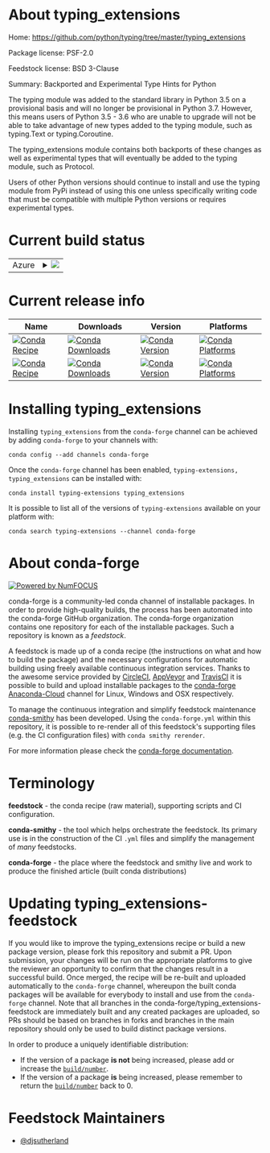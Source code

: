 About typing_extensions
=======================

Home: https://github.com/python/typing/tree/master/typing_extensions

Package license: PSF-2.0

Feedstock license: BSD 3-Clause

Summary: Backported and Experimental Type Hints for Python

The typing module was added to the standard library in Python 3.5 on a
provisional basis and will no longer be provisional in Python 3.7. However,
this means users of Python 3.5 - 3.6 who are unable to upgrade will not be
able to take advantage of new types added to the typing module, such as
typing.Text or typing.Coroutine.

The typing_extensions module contains both backports of these changes
as well as experimental types that will eventually be added to the typing
module, such as Protocol.

Users of other Python versions should continue to install and use the
typing module from PyPi instead of using this one unless specifically
writing code that must be compatible with multiple Python versions or
requires experimental types.


Current build status
====================


<table>
    
  <tr>
    <td>Azure</td>
    <td>
      <details>
        <summary>
          <a href="https://dev.azure.com/conda-forge/feedstock-builds/_build/latest?definitionId=5848&branchName=master">
            <img src="https://dev.azure.com/conda-forge/feedstock-builds/_apis/build/status/typing_extensions-feedstock?branchName=master">
          </a>
        </summary>
        <table>
          <thead><tr><th>Variant</th><th>Status</th></tr></thead>
          <tbody><tr>
              <td>linux</td>
              <td>
                <a href="https://dev.azure.com/conda-forge/feedstock-builds/_build/latest?definitionId=5848&branchName=master">
                  <img src="https://dev.azure.com/conda-forge/feedstock-builds/_apis/build/status/typing_extensions-feedstock?branchName=master&jobName=linux&configuration=linux_" alt="variant">
                </a>
              </td>
            </tr><tr>
              <td>linux_aarch64_python3.6.____73_pypy</td>
              <td>
                <a href="https://dev.azure.com/conda-forge/feedstock-builds/_build/latest?definitionId=5848&branchName=master">
                  <img src="https://dev.azure.com/conda-forge/feedstock-builds/_apis/build/status/typing_extensions-feedstock?branchName=master&jobName=linux&configuration=linux_aarch64_python3.6.____73_pypy" alt="variant">
                </a>
              </td>
            </tr><tr>
              <td>linux_aarch64_python3.6.____cpython</td>
              <td>
                <a href="https://dev.azure.com/conda-forge/feedstock-builds/_build/latest?definitionId=5848&branchName=master">
                  <img src="https://dev.azure.com/conda-forge/feedstock-builds/_apis/build/status/typing_extensions-feedstock?branchName=master&jobName=linux&configuration=linux_aarch64_python3.6.____cpython" alt="variant">
                </a>
              </td>
            </tr><tr>
              <td>linux_aarch64_python3.7.____cpython</td>
              <td>
                <a href="https://dev.azure.com/conda-forge/feedstock-builds/_build/latest?definitionId=5848&branchName=master">
                  <img src="https://dev.azure.com/conda-forge/feedstock-builds/_apis/build/status/typing_extensions-feedstock?branchName=master&jobName=linux&configuration=linux_aarch64_python3.7.____cpython" alt="variant">
                </a>
              </td>
            </tr><tr>
              <td>linux_aarch64_python3.8.____cpython</td>
              <td>
                <a href="https://dev.azure.com/conda-forge/feedstock-builds/_build/latest?definitionId=5848&branchName=master">
                  <img src="https://dev.azure.com/conda-forge/feedstock-builds/_apis/build/status/typing_extensions-feedstock?branchName=master&jobName=linux&configuration=linux_aarch64_python3.8.____cpython" alt="variant">
                </a>
              </td>
            </tr><tr>
              <td>linux_ppc64le_python3.6.____73_pypy</td>
              <td>
                <a href="https://dev.azure.com/conda-forge/feedstock-builds/_build/latest?definitionId=5848&branchName=master">
                  <img src="https://dev.azure.com/conda-forge/feedstock-builds/_apis/build/status/typing_extensions-feedstock?branchName=master&jobName=linux&configuration=linux_ppc64le_python3.6.____73_pypy" alt="variant">
                </a>
              </td>
            </tr><tr>
              <td>linux_ppc64le_python3.6.____cpython</td>
              <td>
                <a href="https://dev.azure.com/conda-forge/feedstock-builds/_build/latest?definitionId=5848&branchName=master">
                  <img src="https://dev.azure.com/conda-forge/feedstock-builds/_apis/build/status/typing_extensions-feedstock?branchName=master&jobName=linux&configuration=linux_ppc64le_python3.6.____cpython" alt="variant">
                </a>
              </td>
            </tr><tr>
              <td>linux_ppc64le_python3.7.____cpython</td>
              <td>
                <a href="https://dev.azure.com/conda-forge/feedstock-builds/_build/latest?definitionId=5848&branchName=master">
                  <img src="https://dev.azure.com/conda-forge/feedstock-builds/_apis/build/status/typing_extensions-feedstock?branchName=master&jobName=linux&configuration=linux_ppc64le_python3.7.____cpython" alt="variant">
                </a>
              </td>
            </tr><tr>
              <td>linux_ppc64le_python3.8.____cpython</td>
              <td>
                <a href="https://dev.azure.com/conda-forge/feedstock-builds/_build/latest?definitionId=5848&branchName=master">
                  <img src="https://dev.azure.com/conda-forge/feedstock-builds/_apis/build/status/typing_extensions-feedstock?branchName=master&jobName=linux&configuration=linux_ppc64le_python3.8.____cpython" alt="variant">
                </a>
              </td>
            </tr><tr>
              <td>osx_python3.6.____73_pypy</td>
              <td>
                <a href="https://dev.azure.com/conda-forge/feedstock-builds/_build/latest?definitionId=5848&branchName=master">
                  <img src="https://dev.azure.com/conda-forge/feedstock-builds/_apis/build/status/typing_extensions-feedstock?branchName=master&jobName=osx&configuration=osx_python3.6.____73_pypy" alt="variant">
                </a>
              </td>
            </tr><tr>
              <td>osx_python3.6.____cpython</td>
              <td>
                <a href="https://dev.azure.com/conda-forge/feedstock-builds/_build/latest?definitionId=5848&branchName=master">
                  <img src="https://dev.azure.com/conda-forge/feedstock-builds/_apis/build/status/typing_extensions-feedstock?branchName=master&jobName=osx&configuration=osx_python3.6.____cpython" alt="variant">
                </a>
              </td>
            </tr><tr>
              <td>osx_python3.7.____cpython</td>
              <td>
                <a href="https://dev.azure.com/conda-forge/feedstock-builds/_build/latest?definitionId=5848&branchName=master">
                  <img src="https://dev.azure.com/conda-forge/feedstock-builds/_apis/build/status/typing_extensions-feedstock?branchName=master&jobName=osx&configuration=osx_python3.7.____cpython" alt="variant">
                </a>
              </td>
            </tr><tr>
              <td>osx_python3.8.____cpython</td>
              <td>
                <a href="https://dev.azure.com/conda-forge/feedstock-builds/_build/latest?definitionId=5848&branchName=master">
                  <img src="https://dev.azure.com/conda-forge/feedstock-builds/_apis/build/status/typing_extensions-feedstock?branchName=master&jobName=osx&configuration=osx_python3.8.____cpython" alt="variant">
                </a>
              </td>
            </tr><tr>
              <td>win_python3.6.____cpython</td>
              <td>
                <a href="https://dev.azure.com/conda-forge/feedstock-builds/_build/latest?definitionId=5848&branchName=master">
                  <img src="https://dev.azure.com/conda-forge/feedstock-builds/_apis/build/status/typing_extensions-feedstock?branchName=master&jobName=win&configuration=win_python3.6.____cpython" alt="variant">
                </a>
              </td>
            </tr><tr>
              <td>win_python3.7.____cpython</td>
              <td>
                <a href="https://dev.azure.com/conda-forge/feedstock-builds/_build/latest?definitionId=5848&branchName=master">
                  <img src="https://dev.azure.com/conda-forge/feedstock-builds/_apis/build/status/typing_extensions-feedstock?branchName=master&jobName=win&configuration=win_python3.7.____cpython" alt="variant">
                </a>
              </td>
            </tr><tr>
              <td>win_python3.8.____cpython</td>
              <td>
                <a href="https://dev.azure.com/conda-forge/feedstock-builds/_build/latest?definitionId=5848&branchName=master">
                  <img src="https://dev.azure.com/conda-forge/feedstock-builds/_apis/build/status/typing_extensions-feedstock?branchName=master&jobName=win&configuration=win_python3.8.____cpython" alt="variant">
                </a>
              </td>
            </tr>
          </tbody>
        </table>
      </details>
    </td>
  </tr>
</table>

Current release info
====================

| Name | Downloads | Version | Platforms |
| --- | --- | --- | --- |
| [![Conda Recipe](https://img.shields.io/badge/recipe-typing--extensions-green.svg)](https://anaconda.org/conda-forge/typing-extensions) | [![Conda Downloads](https://img.shields.io/conda/dn/conda-forge/typing-extensions.svg)](https://anaconda.org/conda-forge/typing-extensions) | [![Conda Version](https://img.shields.io/conda/vn/conda-forge/typing-extensions.svg)](https://anaconda.org/conda-forge/typing-extensions) | [![Conda Platforms](https://img.shields.io/conda/pn/conda-forge/typing-extensions.svg)](https://anaconda.org/conda-forge/typing-extensions) |
| [![Conda Recipe](https://img.shields.io/badge/recipe-typing_extensions-green.svg)](https://anaconda.org/conda-forge/typing_extensions) | [![Conda Downloads](https://img.shields.io/conda/dn/conda-forge/typing_extensions.svg)](https://anaconda.org/conda-forge/typing_extensions) | [![Conda Version](https://img.shields.io/conda/vn/conda-forge/typing_extensions.svg)](https://anaconda.org/conda-forge/typing_extensions) | [![Conda Platforms](https://img.shields.io/conda/pn/conda-forge/typing_extensions.svg)](https://anaconda.org/conda-forge/typing_extensions) |

Installing typing_extensions
============================

Installing `typing_extensions` from the `conda-forge` channel can be achieved by adding `conda-forge` to your channels with:

```
conda config --add channels conda-forge
```

Once the `conda-forge` channel has been enabled, `typing-extensions, typing_extensions` can be installed with:

```
conda install typing-extensions typing_extensions
```

It is possible to list all of the versions of `typing-extensions` available on your platform with:

```
conda search typing-extensions --channel conda-forge
```


About conda-forge
=================

[![Powered by NumFOCUS](https://img.shields.io/badge/powered%20by-NumFOCUS-orange.svg?style=flat&colorA=E1523D&colorB=007D8A)](http://numfocus.org)

conda-forge is a community-led conda channel of installable packages.
In order to provide high-quality builds, the process has been automated into the
conda-forge GitHub organization. The conda-forge organization contains one repository
for each of the installable packages. Such a repository is known as a *feedstock*.

A feedstock is made up of a conda recipe (the instructions on what and how to build
the package) and the necessary configurations for automatic building using freely
available continuous integration services. Thanks to the awesome service provided by
[CircleCI](https://circleci.com/), [AppVeyor](https://www.appveyor.com/)
and [TravisCI](https://travis-ci.com/) it is possible to build and upload installable
packages to the [conda-forge](https://anaconda.org/conda-forge)
[Anaconda-Cloud](https://anaconda.org/) channel for Linux, Windows and OSX respectively.

To manage the continuous integration and simplify feedstock maintenance
[conda-smithy](https://github.com/conda-forge/conda-smithy) has been developed.
Using the ``conda-forge.yml`` within this repository, it is possible to re-render all of
this feedstock's supporting files (e.g. the CI configuration files) with ``conda smithy rerender``.

For more information please check the [conda-forge documentation](https://conda-forge.org/docs/).

Terminology
===========

**feedstock** - the conda recipe (raw material), supporting scripts and CI configuration.

**conda-smithy** - the tool which helps orchestrate the feedstock.
                   Its primary use is in the construction of the CI ``.yml`` files
                   and simplify the management of *many* feedstocks.

**conda-forge** - the place where the feedstock and smithy live and work to
                  produce the finished article (built conda distributions)


Updating typing_extensions-feedstock
====================================

If you would like to improve the typing_extensions recipe or build a new
package version, please fork this repository and submit a PR. Upon submission,
your changes will be run on the appropriate platforms to give the reviewer an
opportunity to confirm that the changes result in a successful build. Once
merged, the recipe will be re-built and uploaded automatically to the
`conda-forge` channel, whereupon the built conda packages will be available for
everybody to install and use from the `conda-forge` channel.
Note that all branches in the conda-forge/typing_extensions-feedstock are
immediately built and any created packages are uploaded, so PRs should be based
on branches in forks and branches in the main repository should only be used to
build distinct package versions.

In order to produce a uniquely identifiable distribution:
 * If the version of a package **is not** being increased, please add or increase
   the [``build/number``](https://conda.io/docs/user-guide/tasks/build-packages/define-metadata.html#build-number-and-string).
 * If the version of a package **is** being increased, please remember to return
   the [``build/number``](https://conda.io/docs/user-guide/tasks/build-packages/define-metadata.html#build-number-and-string)
   back to 0.

Feedstock Maintainers
=====================

* [@djsutherland](https://github.com/djsutherland/)

